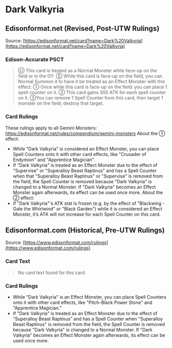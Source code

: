 # Dark Valkyria

## Edisonformat.net (Revised, Post-UTW Rulings)

Source: [https://edisonformat.net/card?name=Dark%20Valkyria](https://edisonformat.net/card?name=Dark%20Valkyria)

### Edison-Accurate PSCT

> Ⓤ This card is treated as a Normal Monster while face-up on the field or in the GY.
> Ⓢ While this card is face-up on the field, you can Normal Summon it to have it be treated as an Effect Monster with this effect:
> ① Once while this card is face-up on the field: you can place 1 spell counter on it.
> ② This card gains 300 ATK for each spell counter on it.
> ③You can remove 1 Spell Counter from this card, then target 1 monster on the field; destroy that target.

### Card Rulings

These rulings apply to all Gemini Monsters: https://edisonformat.net/rules/compendium/gemini-monsters
About the ① effect:
*   While "Dark Valkyria" is considered an Effect Monster, you can place Spell Counters onto it with other card effects, like "Crusader of Endymion" and "Apprentice Magician".
*   If "Dark Valkyria" is treated as an Effect Monster due to the effect of "Supervise" or "Superalloy Beast Raptinus" and has a Spell Counter when that "Superalloy Beast Raptinus" or "Supervise" is removed from the field, the Spell Counter is removed because "Dark Valkyria" is changed to a Normal Monster. If "Dark Valkyria" becomes an Effect Monster again afterwards, its effect can be used once more.
About the ② effect:
*   If "Dark Valkyria"'s ATK stat is frozen (e.g. by the effect of "Blackwing - Gale the Whirlwind" or "Black Garden") while it is considered an Effect Monster, it’s ATK will not increase for each Spell Counter on this card.


## Edisonformat.com (Historical, Pre-UTW Rulings)

Source: [https://www.edisonformat.com/rulings](https://www.edisonformat.com/rulings)

### Card Text

> No card text found for this card.

### Card Rulings

*   While "Dark Valkyria" is an Effect Monster, you can place Spell Counters onto it with other card effects, like "Pitch-Black Power Stone" and "Apprentice Magician."
*   If "Dark Valkyria" is treated as an Effect Monster due to the effect of “Superalloy Beast Raptinus” and has a Spell Counter when "Superalloy Beast Raptinus" is removed from the field, the Spell Counter is removed because "Dark Valkyria" is changed to a Normal Monster. If "Dark Valkyria" becomes an Effect Monster again afterwards, its effect can be used once more.


